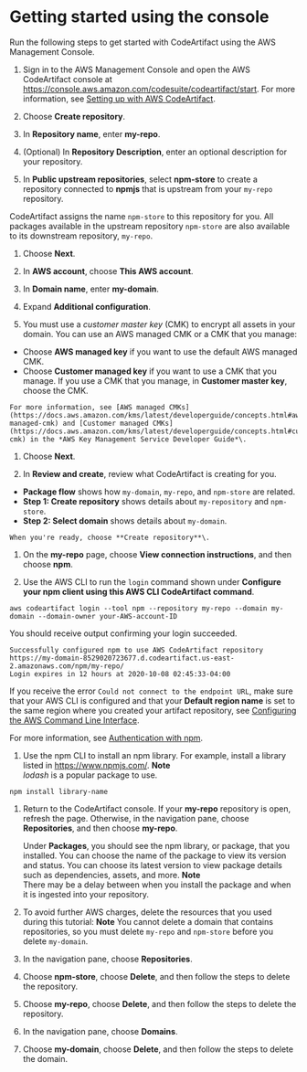 # Getting started using the console<a name="getting-started-console"></a>

 Run the following steps to get started with CodeArtifact using the AWS Management Console\. 

1. Sign in to the AWS Management Console and open the AWS CodeArtifact console at [https://console\.aws\.amazon\.com/codesuite/codeartifact/start](https://console.aws.amazon.com/codesuite/codeartifact/start)\. For more information, see [Setting up with AWS CodeArtifact](get-set-up-for-codeartifact.md)\.

1.  Choose **Create repository**\. 

1.  In **Repository name**, enter **my\-repo**\. 

1.  \(Optional\) In **Repository Description**, enter an optional description for your repository\.

1.  In **Public upstream repositories**, select **npm\-store** to create a repository connected to **npmjs** that is upstream from your `my-repo` repository\.

   CodeArtifact assigns the name `npm-store` to this repository for you\. All packages available in the upstream repository `npm-store` are also available to its downstream repository, `my-repo`\. 

1.  Choose **Next**\. 

1.  In **AWS account**, choose **This AWS account**\.

1.  In **Domain name**, enter **my\-domain**\. 

1.  Expand **Additional configuration**\. 

1.  You must use a *customer master key* \(CMK\) to encrypt all assets in your domain\. You can use an AWS managed CMK or a CMK that you manage: 
   +  Choose **AWS managed key** if you want to use the default AWS managed CMK\. 
   +  Choose **Customer managed key** if you want to use a CMK that you manage\. If you use a CMK that you manage, in **Customer master key**, choose the CMK\. 

    For more information, see [AWS managed CMKs](https://docs.aws.amazon.com/kms/latest/developerguide/concepts.html#aws-managed-cmk) and [Customer managed CMKs](https://docs.aws.amazon.com/kms/latest/developerguide/concepts.html#customer-cmk) in the *AWS Key Management Service Developer Guide*\. 

1.  Choose **Next**\. 

1.  In **Review and create**, review what CodeArtifact is creating for you\. 
   +  **Package flow** shows how `my-domain`, `my-repo`, and `npm-store` are related\. 
   +  **Step 1: Create repository** shows details about `my-repository` and `npm-store`\. 
   +  **Step 2: Select domain** shows details about `my-domain`\. 

    When you're ready, choose **Create repository**\. 

1.  On the **my\-repo** page, choose **View connection instructions**, and then choose **npm**\. 

1.  Use the AWS CLI to run the `login` command shown under **Configure your npm client using this AWS CLI CodeArtifact command**\.

   ```
   aws codeartifact login --tool npm --repository my-repo --domain my-domain --domain-owner your-AWS-account-ID
   ```

You should receive output confirming your login succeeded\.
   ```
   Successfully configured npm to use AWS CodeArtifact repository https://my-domain-8529020723677.d.codeartifact.us-east-2.amazonaws.com/npm/my-repo/
   Login expires in 12 hours at 2020-10-08 02:45:33-04:00
   ```

If you receive the error `Could not connect to the endpoint URL`, make sure that your AWS CLI is configured and that your **Default region name** is set to the same region where you created your artifact repository, see [Configuring the AWS Command Line Interface](https://docs.aws.amazon.com/cli/latest/userguide/cli-chap-getting-started.html)\.

For more information, see [Authentication with npm](npm-auth.md)\.

1.  Use the npm CLI to install an npm library\. For example, install a library listed in [https://www\.npmjs\.com/](https://www.npmjs.com/)\.
**Note**  
*lodash* is a popular package to use\.

   ```
   npm install library-name
   ```

1.  Return to the CodeArtifact console\. If your **my\-repo** repository is open, refresh the page\. Otherwise, in the navigation pane, choose **Repositories**, and then choose **my\-repo**\. 

    Under **Packages**, you should see the npm library, or package, that you installed\. You can choose the name of the package to view its version and status\. You can choose its latest version to view package details such as dependencies, assets, and more\.
**Note**  
 There may be a delay between when you install the package and when it is ingested into your repository\. 

1.  To avoid further AWS charges, delete the resources that you used during this tutorial: 
**Note**
 You cannot delete a domain that contains repositories, so you must delete `my-repo` and `npm-store` before you delete `my-domain`\.

   1.  In the navigation pane, choose **Repositories**\.

   1.  Choose **npm\-store**, choose **Delete**, and then follow the steps to delete the repository\. 

   1.  Choose **my\-repo**, choose **Delete**, and then follow the steps to delete the repository\. 

   1.  In the navigation pane, choose **Domains**\.

   1.  Choose **my\-domain**, choose **Delete**, and then follow the steps to delete the domain\. 
